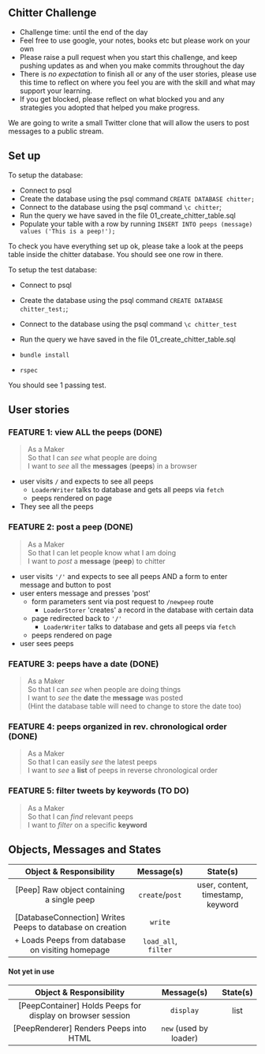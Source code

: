 ## Chitter Challenge

* Challenge time: until the end of the day
* Feel free to use google, your notes, books etc but please work on your own
* Please raise a pull request when you start this challenge, and keep pushing updates as and when you make commits throughout the day
* There is _no expectation_ to finish all or any of the user stories, please use this time to reflect on where you feel you are with the skill and what may support your learning.
* If you get blocked, please reflect on what blocked you and any strategies you adopted that helped you make progress.

We are going to write a small Twitter clone that will allow the users to post messages to a public stream.

## Set up

To setup the database:

* Connect to psql
* Create the database using the psql command `CREATE DATABASE chitter;`
* Connect to the database using the psql command `\c chitter`;
* Run the query we have saved in the file 01_create_chitter_table.sql
* Populate your table with a row by running `INSERT INTO peeps (message) values ('This is a peep!');`

To check you have everything set up ok, please take a look at the peeps table inside the chitter database. You should see one row in there.  

To setup the test database:
* Connect to psql
* Create the database using the psql
command `CREATE DATABASE chitter_test;`;
* Connect to the database using the psql command `\c chitter_test`
* Run the query we have saved in the file 01_create_chitter_table.sql

* `bundle install`
* `rspec`

You should see 1 passing test.

## User stories

### FEATURE 1: view ALL the peeps (DONE)
> As a Maker  
> So that I can _see_ what people are doing  
> I want to _see_ all the **messages** (**peeps**) in a browser  
  
- user visits `/` and expects to see all peeps
    - `LoaderWriter` talks to database and gets all peeps via `fetch`
    - peeps rendered on page
- They see all the peeps

### FEATURE 2: post a peep (DONE)
> As a Maker  
> So that I can let people know what I am doing  
> I want to _post_ a **message** (**peep**) to chitter  

- user visits `'/'` and expects to see all peeps AND a form to enter message and button to post
- user enters message and presses 'post'
    - form parameters sent via post request to `/newpeep` route
        - `LoaderStorer` 'creates' a record in the database with certain data
    - page redirected back to `'/'`
        - `LoaderWriter` talks to database and gets all peeps via `fetch`
    - peeps rendered on page
- user sees peeps

### FEATURE 3: peeps have a date (DONE)
> As a Maker  
> So that I can _see_ when people are doing things  
> I want to _see_ the **date** the **message** was posted  
> (Hint the database table will need to change to store the date too)  

### FEATURE 4: peeps organized in rev. chronological order (DONE)
> As a Maker  
> So that I can easily _see_ the latest peeps  
> I want to _see_ a **list** of peeps in reverse chronological order  

### FEATURE 5: filter tweets by keywords (TO DO)
> As a Maker  
> So that I can _find_ relevant peeps  
> I want to _filter_ on a specific **keyword**  

## Objects, Messages and States

|        Object &                     Responsibility         |      Message(s)      |             State(s)              |
| :--------------------------------------------------------: | :------------------: | :-------------------------------: |
|         [Peep] Raw object containing a single peep         |   `create`/`post`    | user, content, timestamp, keyword |
| [DatabaseConnection]  Writes Peeps to database on creation |       `write`        |                                   |
|      + Loads Peeps from database on visiting homepage      | `load_all`, `filter` |                                   |

#### Not yet in use
|        Object &                     Responsibility         |       Message(s)       | State(s) |
| :--------------------------------------------------------: | :--------------------: | :------: |
| [PeepContainer] Holds Peeps for display on browser session |       `display`        |   list   |
|           [PeepRenderer] Renders Peeps into HTML           | `new` (used by loader) |          |